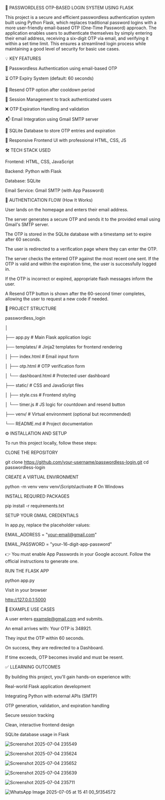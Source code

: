 🔐 PASSWORDLESS OTP-BASED LOGIN SYSTEM USING FLASK

This project is a secure and efficient passwordless authentication system built using Python Flask, which replaces traditional password logins with a more user-friendly email-based OTP (One-Time Password) approach. The application enables users to authenticate themselves by simply entering their email address, receiving a six-digit OTP via email, and verifying it within a set time limit. This ensures a streamlined login process while maintaining a good level of security for basic use cases.

💡 KEY FEATURES

🔑 Passwordless Authentication using email-based OTP

⏳ OTP Expiry System (default: 60 seconds)

🔄 Resend OTP option after cooldown period

🧠 Session Management to track authenticated users

❌ OTP Expiration Handling and validation

📬 Email Integration using Gmail SMTP server

🧱 SQLite Database to store OTP entries and expiration

🎨 Responsive Frontend UI with professional HTML, CSS, JS


🛠️ TECH STACK USED

Frontend: HTML, CSS, JavaScript

Backend: Python with Flask

Database: SQLite

Email Service: Gmail SMTP (with App Password)


🔄 AUTHENTICATION FLOW (How It Works)

User lands on the homepage and enters their email address.

The server generates a secure OTP and sends it to the provided email using Gmail's SMTP server.

The OTP is stored in the SQLite database with a timestamp set to expire after 60 seconds.

The user is redirected to a verification page where they can enter the OTP.

The server checks the entered OTP against the most recent one sent. If the OTP is valid and within the expiration time, the user is successfully logged in.

If the OTP is incorrect or expired, appropriate flash messages inform the user.

A Resend OTP button is shown after the 60-second timer completes, allowing the user to request a new code if needed.


📁 PROJECT STRUCTURE

passwordless_login

│

├── app.py                      # Main Flask application logic

├── templates/                # Jinja2 templates for frontend rendering

│   ├── index.html            # Email input form

│   ├── otp.html              # OTP verification form

│   └── dashboard.html        # Protected user dashboard

├── static/                   # CSS and JavaScript files

│   ├── style.css             # Frontend styling

│   └── timer.js              # JS logic for countdown and resend button

├── venv/                     # Virtual environment (optional but recommended)

└── README.md                 # Project documentation


⚙️ INSTALLATION AND SETUP

To run this project locally, follow these steps:

CLONE THE REPOSITORY

git clone https://github.com/your-username/passwordless-login.git
cd passwordless-login

CREATE A VIRTUAL ENVIRONMENT

python -m venv venv
venv\Scripts\activate    # On Windows

INSTALL REQUIRED PACKAGES

pip install -r requirements.txt

SETUP YOUR GMAIL CREDENTIALS

In app.py, replace the placeholder values:

EMAIL_ADDRESS = "your-email@gmail.com"

EMAIL_PASSWORD = "your-16-digit-app-password"

👉 You must enable App Passwords in your Google account. Follow the official instructions to generate one.

RUN THE FLASK APP

python app.py

Visit in your browser

http://127.0.0.1:5000


📸 EXAMPLE USE CASES

A user enters example@gmail.com and submits.

An email arrives with: Your OTP is 348921.

They input the OTP within 60 seconds.

On success, they are redirected to a Dashboard.

If time exceeds, OTP becomes invalid and must be resent.


✅ LLEARNING OUTCOMES

By building this project, you'll gain hands-on experience with:

Real-world Flask application development

Integrating Python with external APIs (SMTP)

OTP generation, validation, and expiration handling

Secure session tracking

Clean, interactive frontend design

SQLite database usage in Flask


![Screenshot 2025-07-04 235549](https://github.com/user-attachments/assets/98fb74ac-fab2-4d86-993b-9a578d2c2ca0)

![Screenshot 2025-07-04 235624](https://github.com/user-attachments/assets/b3ff2ad9-419d-4192-982a-c8677a99a7b9)

![Screenshot 2025-07-04 235652](https://github.com/user-attachments/assets/201336ee-c3ef-45cf-9180-34ac84f304c8)

![Screenshot 2025-07-04 235639](https://github.com/user-attachments/assets/f34892bc-4434-4784-895d-c54ab885fa13)

![Screenshot 2025-07-04 235711](https://github.com/user-attachments/assets/459f9e1f-c2a2-42b7-9f84-4bba2dd672f5)

![WhatsApp Image 2025-07-05 at 15 41 00_5f354572](https://github.com/user-attachments/assets/4f5af179-6a58-48a6-9350-a9610a6200b3)



